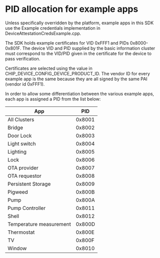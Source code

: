 # PID allocation for example apps

Unless specifically overridden by the platform, example apps in this SDK use the
Example credentials implementation in DeviceAttestationCredsExample.cpp.

The SDK holds example certificates for VID 0xFFF1 and PIDs 0x8000-0x801F. The
device VID and PID supplied by the basic information cluster must correspond to
the VID/PID given in the certificate for the device to pass verification.

Certificates are selected using the value in
CHIP_DEVICE_CONFIG_DEVICE_PRODUCT_ID. The vendor ID for every example app is the
same because they are all signed by the same PAI (vendor id 0xFFF1).

In order to allow some differentiation between the various example apps, each
app is assigned a PID from the list below:

| App                     | PID    |
| ----------------------- | ------ |
| All Clusters            | 0x8001 |
| Bridge                  | 0x8002 |
| Door Lock               | 0x8003 |
| Light switch            | 0x8004 |
| Lighting                | 0x8005 |
| Lock                    | 0x8006 |
| OTA provider            | 0x8007 |
| OTA requestor           | 0x8008 |
| Persistent Storage      | 0x8009 |
| Pigweed                 | 0x800B |
| Pump                    | 0x800A |
| Pump Controller         | 0x8011 |
| Shell                   | 0x8012 |
| Temperature measurement | 0x800D |
| Thermostat              | 0x800E |
| TV                      | 0x800F |
| Window                  | 0x8010 |

